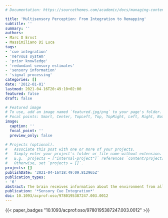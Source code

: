 ```yaml
---
# Documentation: https://sourcethemes.com/academic/docs/managing-content/

title: 'Multisensory Perception: From Integration to Remapping'
subtitle: ''
summary: ''
authors:
- Marc O Ernst
- Massimiliano Di Luca
tags:
- 'cue integration'
- 'nervous system'
- 'prior knowledge'
- 'redundant sensory estimates'
- 'sensory information'
- 'signal processing'
categories: []
date: '2012-01-01'
lastmod: 2021-04-16T20:49:10+02:00
featured: false
draft: false

# Featured image
# To use, add an image named `featured.jpg/png` to your page's folder.
# Focal points: Smart, Center, TopLeft, Top, TopRight, Left, Right, BottomLeft, Bottom, BottomRight.
image:
  caption: ''
  focal_point: ''
  preview_only: false

# Projects (optional).
#   Associate this post with one or more of your projects.
#   Simply enter your project's folder or file name without extension.
#   E.g. `projects = ["internal-project"]` references `content/project/deep-learning/index.md`.
#   Otherwise, set `projects = []`.
projects: []
publishDate: '2021-04-16T18:49:09.812965Z'
publication_types:
- '6'
abstract: The brain receives information about the environment from all the sensory modalities, including vision, touch, and audition. To interact efficiently with the environment, this information must eventually converge to form a reliable and accurate multimodal percept. This process is often complicated by the existence of noise at every level of signal processing, which makes the sensory information derived from the world unreliable and inaccurate. There are several ways in which the nervous system may minimize the negative consequences of noise in terms of reliability and accuracy. Two key strategies are to combine redundant sensory estimates and to use prior knowledge. This chapter elaborates further on how these strategies may be used by the nervous system to obtain the best possible estimates from noisy signals.
publication: '*Sensory Cue Integration*'
doi: 10.1093/acprof:oso/9780195387247.003.0012
---
```



{{< paper_badges "10.1093/acprof:oso/9780195387247.003.0012" >}}
